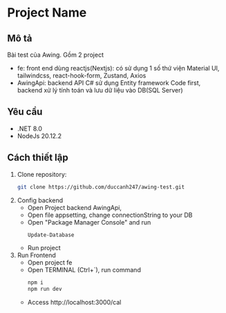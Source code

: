 # Project Name

## Mô tả

Bài test của Awing.
Gồm 2 project 
- fe: front end dùng reactjs(Nextjs): có sử dụng 1 số thứ viện Material UI, tailwindcss,  react-hook-form, Zustand, Axios 
- AwingApi: backend API C# sử dụng Entity framework Code first, backend xử lý tính toán và lưu dữ liệu vào DB(SQL Server)

## Yêu cầu

- .NET 8.0
- NodeJs 20.12.2 

## Cách thiết lập

1. Clone repository:
   ```bash
   git clone https://github.com/duccanh247/awing-test.git

2. Config backend
	- Open Project backend AwingApi, 
	- Open file appsetting, change connectionString to your DB
	- Open "Package Manager Console" and run
		```bash
		Update-Database
	- Run project
3. Run Frontend 
	- Open project fe
	- Open TERMINAL (Ctrl+`), run command
		```bash
		npm i
		npm run dev

	- Access http://localhost:3000/cal